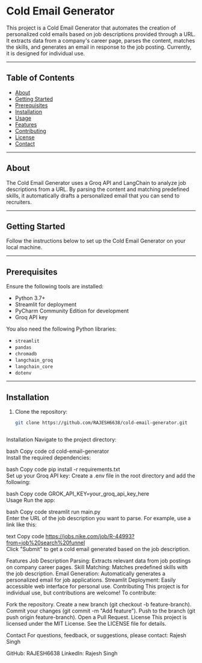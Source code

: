 # Cold Email Generator  

This project is a Cold Email Generator that automates the creation of personalized cold emails based on job descriptions provided through a URL. It extracts data from a company's career page, parses the content, matches the skills, and generates an email in response to the job posting. Currently, it is designed for individual use.  

---

## Table of Contents  
- [About](#about)  
- [Getting Started](#getting-started)  
- [Prerequisites](#prerequisites)  
- [Installation](#installation)  
- [Usage](#usage)  
- [Features](#features)  
- [Contributing](#contributing)  
- [License](#license)  
- [Contact](#contact)  

---

## About  
The Cold Email Generator uses a Groq API and LangChain to analyze job descriptions from a URL. By parsing the content and matching predefined skills, it automatically drafts a personalized email that you can send to recruiters.  

---

## Getting Started  
Follow the instructions below to set up the Cold Email Generator on your local machine.

---

## Prerequisites  
Ensure the following tools are installed:  
- Python 3.7+  
- Streamlit for deployment  
- PyCharm Community Edition for development  
- Groq API key  

You also need the following Python libraries:  
- `streamlit`  
- `pandas`  
- `chromadb`  
- `langchain_groq`  
- `langchain_core`  
- `dotenv`  

---

## Installation  

1. Clone the repository:  
   ```bash  
   git clone https://github.com/RAJESH6638/cold-email-generator.git  



Installation
Navigate to the project directory:

bash
Copy code
cd cold-email-generator  
Install the required dependencies:

bash
Copy code
pip install -r requirements.txt  
Set up your Groq API key:
Create a .env file in the root directory and add the following:

bash
Copy code
GROK_API_KEY=your_groq_api_key_here  
Usage
Run the app:

bash
Copy code
streamlit run main.py  
Enter the URL of the job description you want to parse. For example, use a link like this:

text
Copy code
https://jobs.nike.com/job/R-44993?from=job%20search%20funnel  
Click "Submit" to get a cold email generated based on the job description.

Features
Job Description Parsing: Extracts relevant data from job postings on company career pages.
Skill Matching: Matches predefined skills with the job description.
Email Generation: Automatically generates a personalized email for job applications.
Streamlit Deployment: Easily accessible web interface for personal use.
Contributing
This project is for individual use, but contributions are welcome! To contribute:

Fork the repository.
Create a new branch (git checkout -b feature-branch).
Commit your changes (git commit -m "Add feature").
Push to the branch (git push origin feature-branch).
Open a Pull Request.
License
This project is licensed under the MIT License. See the LICENSE file for details.

Contact
For questions, feedback, or suggestions, please contact:
Rajesh Singh

GitHub: RAJESH6638
LinkedIn: Rajesh Singh
